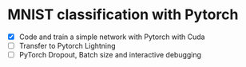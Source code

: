 # MNIST classification with Pytorch

- [x] Code and train a simple network with Pytorch with Cuda 
- [ ] Transfer to Pytorch Lightning
- [ ] PyTorch Dropout, Batch size and interactive debugging
